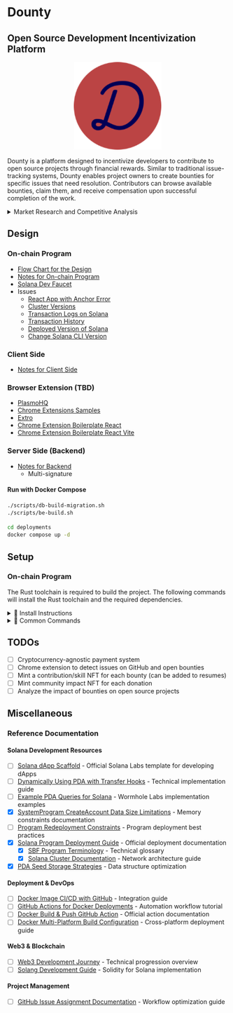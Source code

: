 # Dounty

## Open Source Development Incentivization Platform

<p align="center">
    <a href="https://wangwilly.github.io/Dounty/">
        <img src="docs/assets/dounty-icon.png" alt="Dounty icon" width="200" height="200">
    </a>
</p>

Dounty is a platform designed to incentivize developers to contribute to open source projects through financial rewards. Similar to traditional issue-tracking systems, Dounty enables project owners to create bounties for specific issues that need resolution. Contributors can browse available bounties, claim them, and receive compensation upon successful completion of the work.

<details>

<summary>Market Research and Competitive Analysis</summary>

- **BountySource**
    - Reference: [Reddit Discussion on BountySource Status](https://www.reddit.com/r/opensource/comments/1d5v1uk/bountysource_is_dead/)
    - Repository: [github.com/bountysource](https://github.com/bountysource)
    - Issue Reference: [github.com/bountysource/core/issues/1586](https://github.com/bountysource/core/issues/1586)

- **Fiverr**
    - Platform: [fiverr.com](https://www.fiverr.com/?source=top_navd)
    - Focus: General freelance services marketplace

- **Liberapay**
    - Platform: [en.liberapay.com](https://en.liberapay.com/)
    - Focus: Donation platform for open source projects, similar to Patreon

- **Kickstarter**
    - Platform: [kickstarter.com](https://www.kickstarter.com/discover/categories/technology/software)
    - Focus: Crowdfunding platform for creative projects

- **Upwork**
    - Platform: [upwork.com](https://www.upwork.com/hire/javascript-developers/)
    - Focus: Freelance services marketplace

- **Gitpay**
    - Platform: [gitpay.me](https://gitpay.me/#/)
    - Focus: Task-based payment system for developers

- **Gitcoin**
    - Platform: [gitcoin.co](https://gitcoin.co/)
    - Explorer: [explorer.gitcoin.co](https://explorer.gitcoin.co/#/projects)
    - Reference: [Gitcoin Status](https://x.com/gitcoin/status/1870127565911785924)

- **Reddit Discussion**
    - Reference: [How to Find Issues with Bounties on GitHub](https://www.reddit.com/r/github/comments/11bu8p3/how_to_find_issues_with_bounties_on_github/)

- **Bug Bounty Platforms**
    - Repository: [github.com/disclose/bug-bounty-platforms](https://github.com/disclose/bug-bounty-platforms)

</details>

## Design

### On-chain Program

- [Flow Chart for the Design](docs/contract/flow-chart.md)
- [Notes for On-chain Program](docs/contract/notes.md)
- [Solana Dev Faucet](https://faucet.solana.com/)
- Issues
    - [React App with Anchor Error](https://solana.stackexchange.com/questions/15175/react-app-with-anchor-0-30-1-error-walletsendtransactionerror-unexpected-erro/19112#19112)
    - [Cluster Versions](https://stackoverflow.com/questions/68755285/solana-how-to-get-cluster-versions)
    - [Transaction Logs on Solana](https://www.quicknode.com/guides/solana-development/transactions/how-to-get-transaction-logs-on-solana)
    - [Transaction History](https://www.rareskills.io/post/solana-logs-transaction-history)
    - [Deployed Version of Solana](https://solana.stackexchange.com/questions/9803/how-can-i-see-what-the-currently-deployed-version-of-solana-is)
    - [Change Solana CLI Version](https://solana.stackexchange.com/questions/7153/how-do-you-change-your-solana-cli-version)

### Client Side

- [Notes for Client Side](docs/client/notes.md)

### Browser Extension (TBD)

- [PlasmoHQ](https://github.com/PlasmoHQ/plasmo)
- [Chrome Extensions Samples](https://github.com/GoogleChrome/chrome-extensions-samples)
- [Extro](https://github.com/turbostarter/extro)
- [Chrome Extension Boilerplate React](https://github.com/lxieyang/chrome-extension-boilerplate-react)
- [Chrome Extension Boilerplate React Vite](https://github.com/Jonghakseo/chrome-extension-boilerplate-react-vite)

### Server Side (Backend)

- [Notes for Backend](docs/backend/notes.md)
    - Multi-signature

#### Run with Docker Compose

```bash
./scripts/db-build-migration.sh
./scripts/be-build.sh

cd deployments
docker compose up -d
```

## Setup

### On-chain Program

The Rust toolchain is required to build the project. The following commands will install the Rust toolchain and the required dependencies.

<details>
<summary>📌 Install Instructions</summary>

```bash
# Install the Rust toolchain
curl --proto '=https' --tlsv1.2 -sSf https://sh.rustup.rs | sh
```

Installing using Anchor version manager
```bash
# Install the Anchor version manager
cargo install --git https://github.com/coral-xyz/anchor avm --locked --force

# Install the build dependencies
sh -c "$(curl -sSfL https://release.anza.xyz/stable/install)"

# Check the version of Anchor
solana --version

# Install the latest version of Anchor
avm install latest

# Check the version of Anchor
anchor --version
```

</details>

<details>
<summary>📌 Common Commands</summary>

```bash
solana config get # Get the current Solana cluster configuration
solana config set --url https://api.devnet.solana.com # Set the Solana cluster configuration
solana balance # Get the balance of the current wallet
solana airdrop 2 ~/.config/solana/id.json # Airdrop 1 SOL to the current wallet
solana address # Get the public key of the current wallet
solana keygen new --outfile ~/.config/solana/id.json # Generate a new keypair

solana transfer 1 [public-key] # Transfer 1 SOL to the specified public key
solana transfer --allow-unfunded-recipient 1 [public-key] # Transfer 1 SOL to the specified public key even if it's unfunded
solana transfer --allow-unfunded-recipient 1 [public-key] --from ~/.config/solana/id.json # Transfer 1 SOL from the current wallet to the specified public key even if it's unfunded

# https://docs.anza.xyz/cli/usage#solana-logs
solana logs --url localhost

# Initialize a new project
anchor init [new-workspace-name]
```

</details>

## TODOs

- [ ] Cryptocurrency-agnostic payment system
- [ ] Chrome extension to detect issues on GitHub and open bounties
- [ ] Mint a contribution/skill NFT for each bounty (can be added to resumes)
- [ ] Mint community impact NFT for each donation
- [ ] Analyze the impact of bounties on open source projects

## Miscellaneous

### Reference Documentation

#### Solana Development Resources
- [ ] [Solana dApp Scaffold](https://github.com/solana-labs/dapp-scaffold/) - Official Solana Labs template for developing dApps
- [ ] [Dynamically Using PDA with Transfer Hooks](https://solana.stackexchange.com/questions/9352/dynamically-use-pda-with-transfer-hooks) - Technical implementation guide
- [ ] [Example PDA Queries for Solana](https://github.com/wormholelabs-xyz/example-queries-solana-pda) - Wormhole Labs implementation examples
- [x] [SystemProgram CreateAccount Data Size Limitations](https://stackoverflow.com/questions/70150946/systemprogramcreateaccount-data-size-limited-to-10240-in-inner-instructions) - Memory constraints documentation
- [ ] [Program Redeployment Constraints](https://solana.stackexchange.com/questions/2715/why-cant-i-close-a-solana-program-and-redeploy-to-the-same-program-id) - Program deployment best practices
- [x] [Solana Program Deployment Guide](https://solana.com/docs/programs/deploying) - Official deployment documentation
  - [x] [SBF Program Terminology](https://solana.stackexchange.com/questions/5807/what-does-sbf-as-in-sbf-program-stand-for) - Technical glossary
  - [x] [Solana Cluster Documentation](https://solana.com/docs/core/clusters) - Network architecture guide
- [x] [PDA Seed Storage Strategies](https://solana.stackexchange.com/questions/2840/best-ways-to-store-long-string-as-pda-seed) - Data structure optimization

#### Deployment & DevOps
- [ ] [Docker Image CI/CD with GitHub](https://www.reddit.com/r/docker/comments/f7eoh0/build_and_push_your_docker_images_using_github/) - Integration guide
- [ ] [GitHub Actions for Docker Deployments](https://www.learncloudnative.com/blog/2020-02-20-github-action-build-push-docker-images) - Automation workflow tutorial
- [ ] [Docker Build & Push GitHub Action](https://github.com/marketplace/actions/build-and-push-docker-images) - Official action documentation
- [ ] [Docker Multi-Platform Build Configuration](https://docs.docker.com/build/building/multi-platform/) - Cross-platform deployment guide

#### Web3 & Blockchain
- [ ] [Web3 Development Journey](https://lorisleiva.com/my-journey-into-web-3) - Technical progression overview
- [ ] [Solang Development Guide](https://www.quicknode.com/guides/solana-development/solidity/solang-get-started) - Solidity for Solana implementation

#### Project Management
- [ ] [GitHub Issue Assignment Documentation](https://docs.github.com/en/issues/tracking-your-work-with-issues/using-issues/assigning-issues-and-pull-requests-to-other-github-users) - Workflow optimization guide
